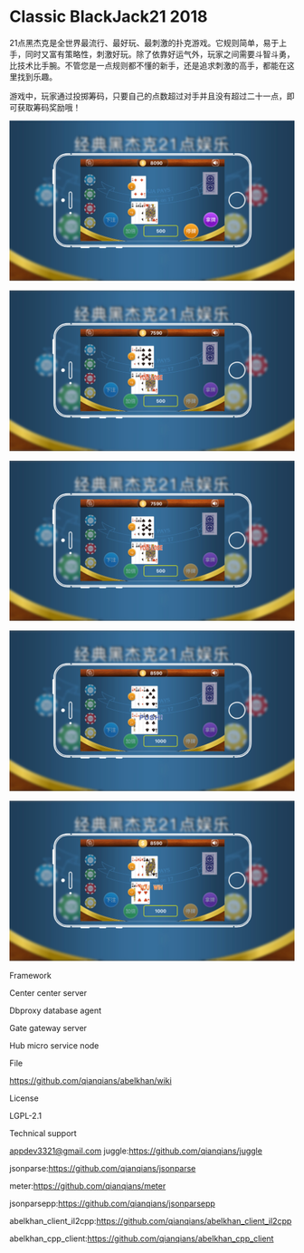 # Classic BlackJack21 2018

21点黑杰克是全世界最流行、最好玩、最刺激的扑克游戏。它规则简单，易于上手，同时又富有策略性，刺激好玩。除了依靠好运气外，玩家之间需要斗智斗勇，比技术比手腕。不管您是一点规则都不懂的新手，还是追求刺激的高手，都能在这里找到乐趣。

游戏中，玩家通过投掷筹码，只要自己的点数超过对手并且没有超过二十一点，即可获取筹码奖励哦！


![Alt text](https://github.com/appdev-supports/21-point-game-entertainment/blob/appdev-supports-patch-1/1.jpg)

![Alt text](https://github.com/appdev-supports/21-point-game-entertainment/blob/appdev-supports-patch-1/2.jpg)

![Alt text](https://github.com/appdev-supports/21-point-game-entertainment/blob/appdev-supports-patch-1/3.jpg)

![Alt text](https://github.com/appdev-supports/21-point-game-entertainment/blob/appdev-supports-patch-1/4.jpg)

![Alt text](https://github.com/appdev-supports/21-point-game-entertainment/blob/appdev-supports-patch-1/5.jpg)



Framework

Center center server

Dbproxy database agent

Gate gateway server

Hub micro service node

File

https://github.com/qianqians/abelkhan/wiki

License

LGPL-2.1

Technical support

appdev3321@gmail.com juggle:https://github.com/qianqians/juggle

jsonparse:https://github.com/qianqians/jsonparse

meter:https://github.com/qianqians/meter

jsonparsepp:https://github.com/qianqians/jsonparsepp

abelkhan_client_il2cpp:https://github.com/qianqians/abelkhan_client_il2cpp

abelkhan_cpp_client:https://github.com/qianqians/abelkhan_cpp_client
